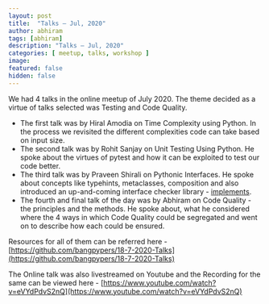 ```yaml
---
layout: post
title:  "Talks – Jul, 2020"
author: abhiram
tags: [abhiram]
description: "Talks – Jul, 2020"
categories: [ meetup, talks, workshop ]
image:
featured: false
hidden: false
---
```

We had 4 talks in the online meetup of July 2020. The theme decided as a virtue of talks selected was Testing and Code Quality.

- The first talk was by Hiral Amodia on Time Complexity using Python. In the process we revisited the different complexities code can take based on input size.
- The second talk was by Rohit Sanjay on Unit Testing Using Python. He spoke about the virtues of pytest and how it can be exploited to test our code better.
- The third talk was by Praveen Shirali on Pythonic Interfaces. He spoke about concepts like typehints, metaclasses, composition and also introduced an up-and-coming interface checker library - [implements](https://github.com/ksindi/implements).
- The fourth and final talk of the day was by Abhiram on Code Quality - the principles and the methods. He spoke about, what he considered where the 4 ways in which Code Quality could be segregated and went on to describe how each could be ensured.

Resources for all of them can be referred here - [https://github.com/bangpypers/18-7-2020-Talks](https://github.com/bangpypers/18-7-2020-Talks)

The Online talk was also livestreamed on Youtube and the Recording for the same can be viewed here - [https://www.youtube.com/watch?v=eVYdPdvS2nQ](https://www.youtube.com/watch?v=eVYdPdvS2nQ)
